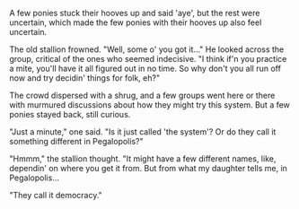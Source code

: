 A few ponies stuck their hooves up and said 'aye', but the rest were uncertain, which made the few ponies with their hooves up also feel uncertain.

The old stallion frowned. "Well, some o' you got it..." He looked across the group, critical of the ones who seemed indecisive. "I think if'n you practice a mite, you'll have it all figured out in no time. So why don't you all run off now and try decidin' things for folk, eh?"

The crowd dispersed with a shrug, and a few groups went here or there with murmured discussions about how they might try this system. But a few ponies stayed back, still curious.

"Just a minute," one said. "Is it just called 'the system'? Or do they call it something different in Pegalopolis?"

"Hmmm," the stallion thought. "It might have a few different names, like, dependin' on where you get it from. But from what my daughter tells me, in Pegalopolis...

"They call it democracy."